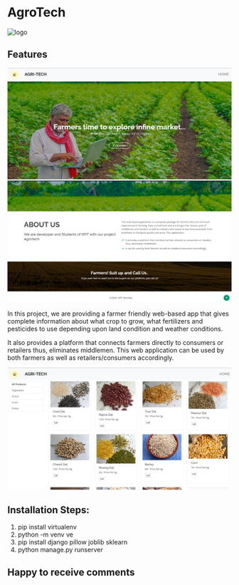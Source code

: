 # AgroTech

![logo](https://img.freepik.com/free-vector/hand-drawn-flat-design-farmers-market-logo_23-2149337484.jpg?size=338&ext=jpg&ga=GA1.1.2008272138.1722902400&semt=ais_hybrid)


## Features
![alt text](image.png)
![alt text](image-1.png)
<!-- ![Capture](https://user-images.githubusercontent.com/68610804/112470806-1b233a80-8d91-11eb-9731-39c97da3b9c9.PNG) -->


 In this project, we are providing a farmer friendly web-based app that gives complete information about what crop to grow, what fertilizers and pesticides to use depending upon land condition and weather conditions.
 
 It also provides a platform that connects farmers directly to consumers or retailers thus, eliminates middlemen. This web application can be used by both farmers as well as retailers/consumers accordingly.
 
 <!-- ![Capture](https://user-images.githubusercontent.com/68610804/112406730-b806b900-8d3a-11eb-80b6-ef70f6d40278.PNG) -->
![alt text](image-2.png)
 
 ## Installation Steps:
 
 1. pip install virtualenv
 2. python -m venv ve
 3. pip install django pillow joblib sklearn
 4. python manage.py runserver

## Happy to receive comments
